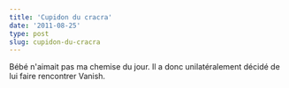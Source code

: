 ```yaml
---
title: 'Cupidon du cracra'
date: '2011-08-25'
type: post
slug: cupidon-du-cracra
---
```


Bébé n'aimait pas ma chemise du jour. Il a donc unilatéralement décidé de lui faire rencontrer Vanish.
